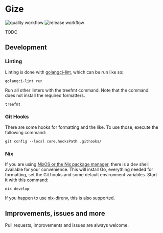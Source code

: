 # Gize

![quality workflow](https://github.com/MasterEvarior/tautulli-scoreboard/actions/workflows/quality.yaml/badge.svg) ![release workflow](https://github.com/MasterEvarior/tautulli-scoreboard/actions/workflows/publish.yaml/badge.svg)

TODO

## Development

### Linting

Linting is done with [golangci-lint](https://golangci-lint.run/), which can be run like so:

```shell
golangci-lint run
```

Run all other linters with the treefmt command. Note that the command does not install the required formatters.

```shell
treefmt
```

### Git Hooks

There are some hooks for formatting and the like. To use those, execute the following command:

```shell
git config --local core.hooksPath .githooks/
```

### Nix

If you are using [NixOS or the Nix package manager](https://nixos.org/), there is a dev shell available for your convenience. This will install Go, everything needed for formatting, set the Git hooks and some default environment variables. Start it with this command:

```shell
nix develop
```

If you happen to use [nix-direnv](https://github.com/nix-community/nix-direnv), this is also supported.

## Improvements, issues and more

Pull requests, improvements and issues are always welcome.
